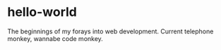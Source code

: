 # hello-world
The beginnings of my forays into web development.
Current telephone monkey, wannabe code monkey.
